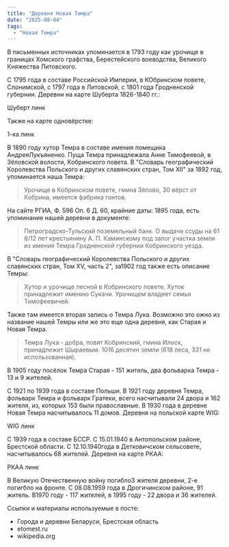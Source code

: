 ```yaml
---
title: "Деревня Новая Темра"
date: "2025-08-04"
tags: 
  - "Новая Темра"
---
```


В письменных источниках упоминается в 1793 году как урочище в границах Хомского графства, Берестейского воеводства, Великого Княжества Литовского.

С 1795 года в составе Российской Империи, в КОбринском повете, Слонимской, с 1797 года в Литовской, с 1801 года Гродненской губернии. Деревни на карте Шуберта 1826-1840 гг.:

Шуберт линк

Также на карте одновёрстке:

1-ка линк

В 1890 году хутор Темра в составе имения помещика АндреяЛукъяненко. Пуща Темра принадлежала Анне Тимофеевой, в Зёловской волости, Кобринского повета. В "Словарь географический Королевства Польского и других славянских стран, Том XII" за 1892 год, упоминается наша Темра:

> Урочище в Кобринском повете, гмина Зёлово, 30 вёрст от Кобрина, имеется фабрика гонтов.

На сайте РГИА, Ф. 596 Оп. 6 Д. 60, крайние даты: 1895 года, есть упоминание нашей деревни в документе:

> Петроградско-Тульский поземельный банк. О выдаче ссуды на 61 8/12 лет крестьянину А. П. Каминскому под залог участка земли из имения Темра Гродненской губернии Кобринского уезда.

В "Словарь географический Королевства Польского и других славянских стран, Том XV, часть 2", за1902 год также есть описание Темры:

> Хутор и урочище лесной в Кобринского повете. Хуток принадлежит имению Сукачи. Урочищем владеет семья Тимофеевичей.

Также там имеется вторая запись о Темра Лука. Возможно это ожно из название нашей Темры или же это еще одна деревня, как Старая и Новая Темра.

> Темра Лука - добра, повят Кобринский, гмина Илоск, принадлежит Шыраевым. 1016 десятин земли (618 леса, 331 не использованная).

В 1905 году посёлок Темра Старая - 151 житель, два фольварка Темра - 13 и 9 жителей.

С 1921 по 1939 года в составе Польши. В 1921 году деревня Темра, фольварк Темра и фольварк Гратеки, всего насчитывали 24 двора и 162 жителя, из, которых 153 были православные. В 1930 года в деревне Новая Темра насчитывалось 11 домов. Деревня на польской карте WIG:

WIG линк

С 1939 года в составе БССР. С 15.01.1940 в Антопольском районе, Брестской области. С 12.10.1940года в Детковичском сельсовете, насчитывалось 68 жителей. Деревня на карте РКАА:

РКАА линк

В Великую Отечественную войну погибло3 жителя деревни, 2-е погигбло на фронте. С 08.08.1959 года в Дрогичинском районе, 91 житель. В1970 году - 117 жителей, в 1995 году - 22 двора и 36 жителей.

Ссылки и материалы используемые в посте:
- Города и деревни Беларуси, Брестская область
- etomest.ru 
- wikipedia.org
